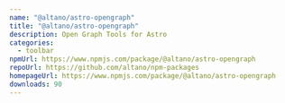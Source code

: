 ```yaml
---
name: "@altano/astro-opengraph"
title: "@altano/astro-opengraph"
description: Open Graph Tools for Astro
categories:
  - toolbar
npmUrl: https://www.npmjs.com/package/@altano/astro-opengraph
repoUrl: https://github.com/altano/npm-packages
homepageUrl: https://www.npmjs.com/package/@altano/astro-opengraph
downloads: 90
---
```

